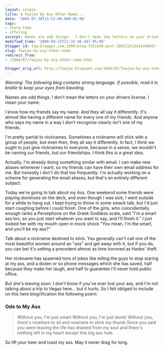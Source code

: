 ```yaml
---
layout: single
title: A Fuwjax By Any Other Name...
date: '2004-07-30T15:52:00.000-05:00'
tags:
- story-time
- offering
excerpt: Names are odd things.  I don't mean the letters on your drivers license.  I mean your name.
modified_time: '2008-04-22T21:32:48.447-05:00'
blogger_id: tag:blogger.com,1999:blog-7551548.post-109122412414294657
slug: fuwjax-by-any-other-name
redirect_from: 
- /2004/07/fuwjax-by-any-other-name.html

blogger_orig_url: http://fuwjax.blogspot.com/2004/07/fuwjax-by-any-other-name.html
---
```


*Warning:  The following blog contains strong language.  If possible, read it in braille to keep your eyes from bleeding.*

Names are odd things.  I don't mean the letters on your drivers license.  I mean your name.

I know how my friends say my name. And they all say it differently. It's almost like having a different name for every one of my friends. And anyone who says my name in a way I don't recognize clearly isn't one of my friends.

I'm pretty partial to nicknames. Sometimes a nickname will stick with a group of people, but even then, they all say it differently. In fact, I think we ought to just give nicknames to everyone, because in a sense, we wouldn't be naming our friends, but our friendships. I think this is a great idea.

Actually, I'm already doing something similar with email. I can make new aliases whenever I want, so my friends can have their own email address for me. But honestly I don't do that too frequently. I'm actually working on a scheme for generating the email aliases, but that's an entirely different subject.

Today we're going to talk about my Ass. One weekend some friends were playing dominoes on the deck, and even though I was sick, I went outside for a while to hang out. I kept trying to throw in some smack talk, but I'd just start coughing before I could finish. One of the girls, who coincidentally enough ranks a Persephone on the Greek Goddess scale, said "I'm a smart ass too, so you just start whatever you want to say, and I'll finish it." I just looked her with my mouth open in mock shock "You mean, I'm the smart, and you'll be my ass?"

Talk about a nickname destined to stick. You generally can't call one of the most beautiful women around an "ass" and get away with it, but if you do, you can bet it's setting a precedent almost as time honored as Hades' theft.

Her nickname has spawned tons of jokes like telling the guys to stop staring at my ass, and a dozen or so phone messages which she has saved, half because they make her laugh, and half to guarantee I'll never hold public office.

But she's leaving soon. I don't know if you've ever lost your ass, and I'm not talking about a trip to Vegas here... but it hurts. So I felt obliged to include on this here blogrification the following poem:

### Ode to My Ass

> Without you, I'm just smart
> Without you, I'm just dumb
> Without you, there's nowhere to sit
> and nowhere to stick my thumb
> Since you said you were leaving
> the life has drained from my soul
> and there's nothing left in my heart
> except this big ass hole.

So lift your beer and toast my ass.  May it never drag for long.


